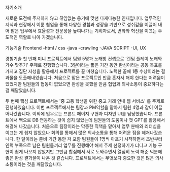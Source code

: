 자기소개

새로운 도전에 주저하지 않고 끊임없는 용기에 맞선 다재다능한 인재입니다.
업무적인 지식과 현장에서 이룬 협업을 통해 다양한 경험과 성장을 기반으로 성취감을 이끌어 내어 맡은 업무에서 효율성과 전문성을 높여나가는 기획자로서, 변화와 혁신을 이끄는 주도적인 역할로 나아 가겠습니다.


기능기술
Frontend
-html / css
-java
-crawling
-JAVA SCRIPT
-UI, UX


경험기술
첫 번째 미니 프로젝트에서 팀원 5명과 노래방 컨셉으로 '랜덤 플레이 노래와 가수 맞추기' 주제로 진행했습니다. 3일이라는 짧은 기간 동안 완성이라는 공동 목표를 가지고 집단 지성을 활용해서 프로젝트를 끝 마쳤습니다. 노력한 끝에 1등 수상이라는 결과물을 도출해내었습니다. 처음으로 맡은 프로젝트인 만큼 혼자서 해야 한다는 어려움이 있었지만 팀원들의 협동이 없었으면 완성을 못했을 만큼 협업과 의사소통이 중요하다는 걸 깨달았습니다.

두 번째 핵심 프로젝트에서는 '중 고등 학생을 위한 중고 거래 안내 웹 서비스' 를 주제로 진행하였습니다. 이번 프로젝트에서는 팀장과 PM역할을 맡아서 팀원 4명과 같이 이끌어나갔습니다. 이외에 업무로는 프론트 페이지 구현과 디자인 UI를 담당했습니다. 프론트에서 백으로 DB 연동하는 것이 쉽지 않았는데 팀원들의 도움이나 챗 GPT를 활용해서 해결해 나갔습니다. 처음으로 팀장이라는 막중한 직책을 맡아서 업무 분배와 리더십을 이끄는 게 쉽지 않았으나 회의를 통해서 많은 의사소통을 통해 어려운 점을 헤쳐나갔습니다. 한 달이라는 준비 기간 동안 저 포함 팀원들이 1명씩 아프기 시작하면서 초반부터 인력 부족으로 남은 팀원들끼리 업무를 진행해야 해서 주제 선정하기가 더디고 기능 구현이 쉽게 나오지 않았지만 그만큼 합심해서 서로 도와주면서 열심히 노력 해준 덕분에 좋은 완성 결과물이 나온 것 같습니다. 프로젝트에서는 무엇보다 중요한 것은 많은 의사소통이라는 것을 깨달았습니다.
